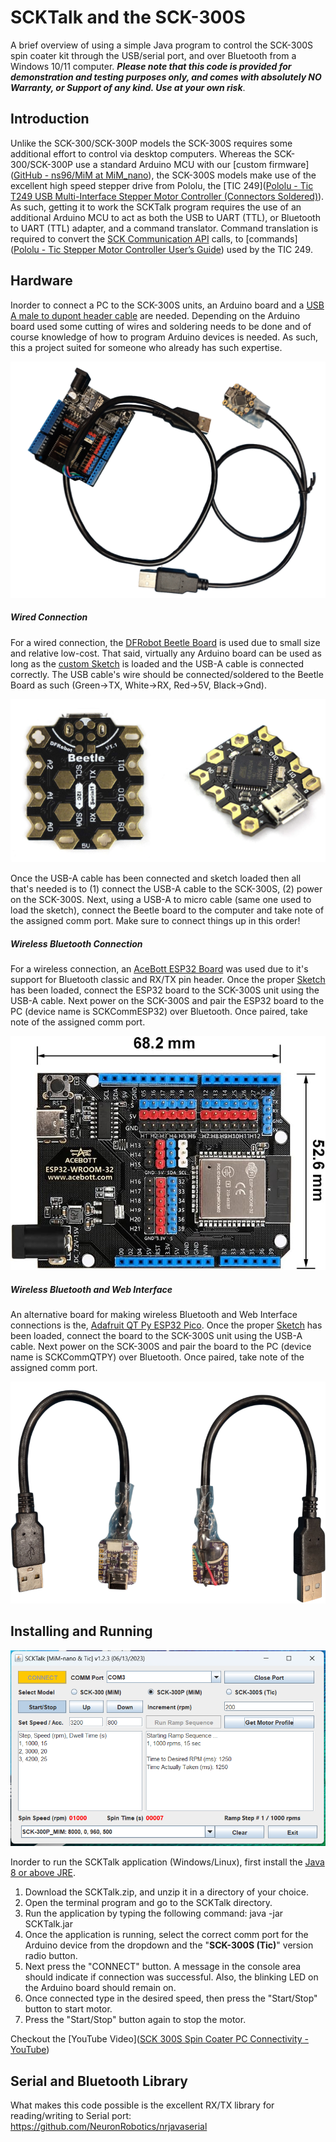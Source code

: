 SCKTalk and the SCK-300S
=======

A brief overview of using a simple Java program to control the SCK-300S spin coater kit through the USB/serial port, and over Bluetooth from a Windows 10/11 computer. ***Please note that this code is provided for demonstration and testing purposes only, and comes with absolutely NO Warranty, or Support of any kind. Use at your own risk***.

## Introduction

Unlike the SCK-300/SCK-300P models the SCK-300S requires some additional effort to control via desktop computers. Whereas the SCK-300/SCK-300P use a standard Arduino MCU with our [custom firmware]([GitHub - ns96/MiM at MiM_nano](https://github.com/ns96/MiM/tree/MiM_nano)), the SCK-300S models make use of the excellent high speed stepper drive from Pololu, the [TIC 249]([Pololu - Tic T249 USB Multi-Interface Stepper Motor Controller (Connectors Soldered)](https://www.pololu.com/product/3138)). As such, getting it to work the SCKTalk program requires the use of an additional Arduino MCU to act as both the USB to UART (TTL), or Bluetooth to UART (TTL) adapter, and a command translator.  Command translation is required to convert the [SCK Communication API](https://gist.github.com/ns96/ef95fd06573a871adfa1c4bed21eef43) calls, to [commands]([Pololu - Tic Stepper Motor Controller User’s Guide](https://www.pololu.com/docs/0J71)) used by the TIC 249.

## Hardware

Inorder to connect a PC to the SCK-300S units, an Arduino board and a [USB A male to dupont header cable](https://www.amazon.com/gp/product/B06Y5RKMT8?th=1) are needed.  Depending on the Arduino board used some cutting of wires and soldering needs to be done and of course knowledge of how to program Arduino devices is needed.  As such, this a project suited for someone who already has such expertise.

![SCK-UART](Arduino_Boards.png)

##### Wired Connection

For a wired connection, the [DFRobot Beetle Board](https://www.dfrobot.com/product-1075.html) is used due to small size and relative low-cost. That said, virtually any Arduino board can be used as long as the [custom Sketch](SCKComm/SCKComm.ino) is loaded and the USB-A cable is connected correctly.  The USB cable's wire should be connected/soldered to the Beetle Board as such  (Green->TX, White->RX, Red->5V, Black->Gnd).

![DSD Tech USB-TTL](DFRobotBeetle.png)

Once the USB-A cable has been connected and sketch loaded then all that's needed is to (1) connect the USB-A cable to the SCK-300S, (2) power on the SCK-300S. Next, using a USB-A to micro cable (same one used to load the sketch), connect the Beetle board to the computer and take note of the assigned comm port. Make sure to connect things up in this order!  

##### Wireless Bluetooth Connection

For a wireless connection, an [AceBott ESP32 Board](https://a.co/d/4wHfQw6) was used due to it's support for Bluetooth classic and RX/TX pin header.  Once the proper [Sketch](SCKCommESP32/SCKCommESP32.ino) has been loaded, connect the ESP32 board to the SCK-300S unit using the USB-A cable. Next power on the SCK-300S and pair the ESP32 board to the PC (device name is SCKCommESP32) over Bluetooth. Once paired, take note of the assigned comm port.

![](AceBottESP32.jpg)

##### Wireless Bluetooth and Web Interface

An alternative board for making wireless Bluetooth and Web Interface connections is the, [Adafruit QT Py ESP32 Pico](https://www.adafruit.com/product/5395). Once the proper [Sketch](SCKCommQTPY_ESP32\SCKCommQTPY_ESP32.ino) has been loaded, connect the board to the SCK-300S unit using the USB-A cable. Next power on the SCK-300S and pair the board to the PC (device name is SCKCommQTPY) over Bluetooth. Once paired, take note of the assigned comm port.

![QTPY + USB-A](QTPY_01.png)

## Installing and Running

![SCKTalk](SCKTalk.png)

Inorder to run the SCKTalk application (Windows/Linux), first install the [Java 8 or above JRE](https://www.java.com/en/download/).

1. Download the SCKTalk.zip, and unzip it in a directory of your choice.
2. Open the terminal program and go to the SCKTalk directory.
3. Run the application by typing the following command: java -jar SCKTalk.jar
4. Once the application is running, select the correct comm port for the Arduino device from the dropdown and the "**SCK-300S (Tic)**" version radio button.
5. Next press the "CONNECT" button. A message in the console area should indicate if connection was successful. Also, the blinking LED on the Arduino board should remain on.
6. Once connected type in the desired speed, then press the "Start/Stop" button to start motor.
7. Press the "Start/Stop" button again to stop the motor.

Checkout the [YouTube Video]([SCK 300S Spin Coater PC Connectivity - YouTube](https://youtu.be/YuBDu55Y0zg))

## Serial and Bluetooth Library

What makes this code possible is the excellent RX/TX library for reading/writing to Serial port: https://github.com/NeuronRobotics/nrjavaserial
